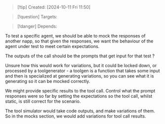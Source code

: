 
>[!tip] Created: [2024-10-11 Fri 11:50]

>[!question] Targets: 

>[!danger] Depends: 

To test a specific agent, we should be able to mock the responses of another napp, so that given the responses, we want the behaviour of the agent under test to meet certain expectations.

The outputs of the call should be the prompts that get input for that test ?

Unsure how this would work for variations, but it could be locked down, or processed by a toolgenerator - a toolgen is a function that takes some input and then is specialized at generating variations, so you can see what it is generating so it can be mocked correctly.

We might provide specific results to the tool call.
Control what the prompt responses were so far by setting the expectations so the tool call, whilst static, is still correct for the scenario.

The tool simulator would take code outputs, and make variations of them.  So in the mocks section, we would add variations for tool call results.